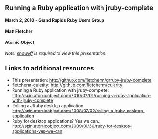 ## Running a Ruby application with jruby-complete
#### March 2, 2010 - Grand Rapids Ruby Users Group
#### Matt Fletcher
#### Atomic Object

_Note: [showoff](http://github.com/schacon/showoff) is required to view this presentation._

## Links to additional resources
* This presentation: <http://github.com/fletcherm/grruby-jruby-complete>
* fletcherm-culerity: <http://github.com/fletcherm/culerity>
* Running a Ruby application with jruby-complete: <http://spin.atomicobject.com/2010/02/01/running-a-ruby-application-with-jruby-complete>
* Rolling a JRuby desktop application: <http://spin.atomicobject.com/2008/07/02/rolling-a-jruby-desktop-application>
* Ruby for desktop applications? Yes we can.: <http://spin.atomicobject.com/2009/01/30/ruby-for-desktop-applications-yes-we-can>
